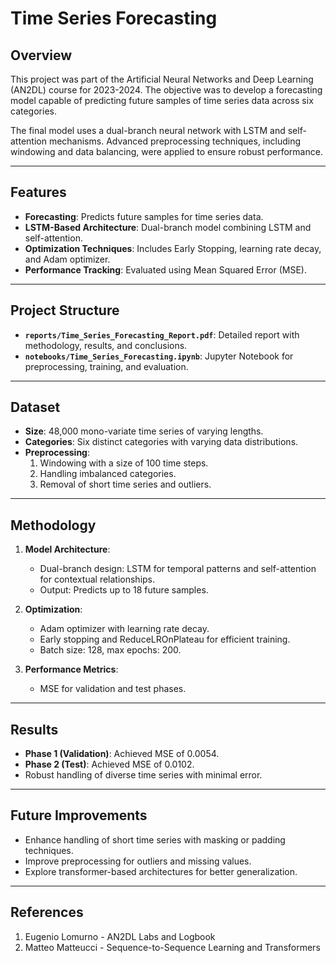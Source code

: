# Time Series Forecasting 

## Overview
This project was part of the Artificial Neural Networks and Deep Learning (AN2DL) course for 2023-2024. The objective was to develop a forecasting model capable of predicting future samples of time series data across six categories.

The final model uses a dual-branch neural network with LSTM and self-attention mechanisms. Advanced preprocessing techniques, including windowing and data balancing, were applied to ensure robust performance.

---

## Features
- **Forecasting**: Predicts future samples for time series data.
- **LSTM-Based Architecture**: Dual-branch model combining LSTM and self-attention.
- **Optimization Techniques**: Includes Early Stopping, learning rate decay, and Adam optimizer.
- **Performance Tracking**: Evaluated using Mean Squared Error (MSE).

---

## Project Structure
- **`reports/Time_Series_Forecasting_Report.pdf`**: Detailed report with methodology, results, and conclusions.
- **`notebooks/Time_Series_Forecasting.ipynb`**: Jupyter Notebook for preprocessing, training, and evaluation.
  
---

## Dataset
- **Size**: 48,000 mono-variate time series of varying lengths.
- **Categories**: Six distinct categories with varying data distributions.
- **Preprocessing**:
  1. Windowing with a size of 100 time steps.
  2. Handling imbalanced categories.
  3. Removal of short time series and outliers.

---

## Methodology
1. **Model Architecture**:
   - Dual-branch design: LSTM for temporal patterns and self-attention for contextual relationships.
   - Output: Predicts up to 18 future samples.

2. **Optimization**:
   - Adam optimizer with learning rate decay.
   - Early stopping and ReduceLROnPlateau for efficient training.
   - Batch size: 128, max epochs: 200.

3. **Performance Metrics**:
   - MSE for validation and test phases.

---

## Results
- **Phase 1 (Validation)**: Achieved MSE of 0.0054.
- **Phase 2 (Test)**: Achieved MSE of 0.0102.
- Robust handling of diverse time series with minimal error.

---

## Future Improvements
- Enhance handling of short time series with masking or padding techniques.
- Improve preprocessing for outliers and missing values.
- Explore transformer-based architectures for better generalization.

---

## References
1. Eugenio Lomurno - AN2DL Labs and Logbook
2. Matteo Matteucci - Sequence-to-Sequence Learning and Transformers

